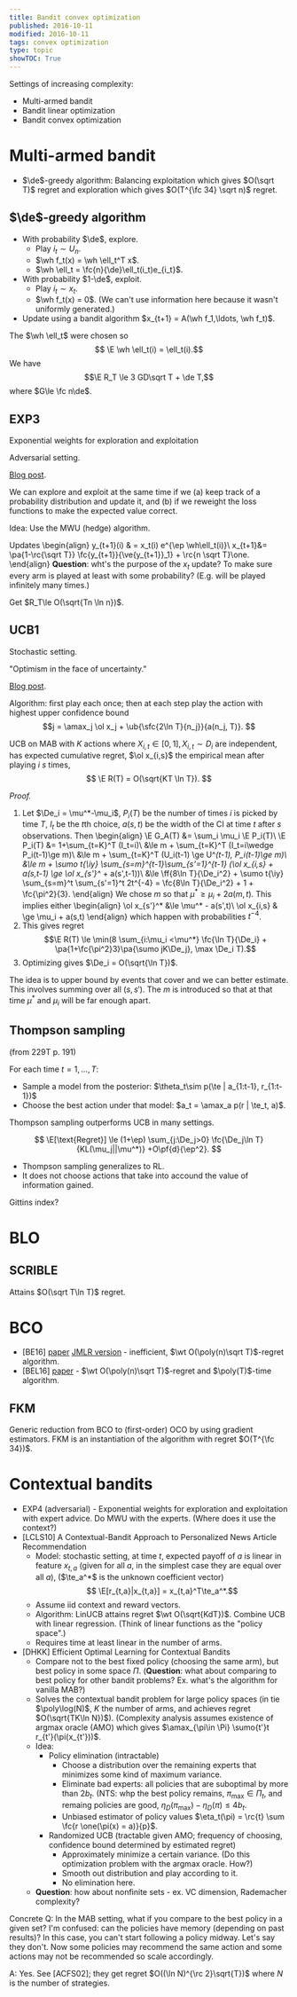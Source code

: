 ```yaml
---
title: Bandit convex optimization
published: 2016-10-11
modified: 2016-10-11
tags: convex optimization
type: topic
showTOC: True
---
```


Settings of increasing complexity:

* Multi-armed bandit
* Bandit linear optimization
* Bandit convex optimization

# Multi-armed bandit

* $\de$-greedy algorithm: Balancing exploitation which gives $O(\sqrt T)$ regret and exploration which gives $O(T^{\fc 34} \sqrt n)$ regret.

## $\de$-greedy algorithm

* With probability $\de$, explore.
	* Play $i_t\sim U_n$.
	* $\wh f_t(x) = \wh \ell_t^T x$.
	* $\wh \ell_t = \fc{n}{\de}\ell_t(i_t)e_{i_t}$.
* With probability $1-\de$, exploit.
    * Play $i_t\sim x_t$.
	* $\wh f_t(x) = 0$. (We can't use information here because it wasn't uniformly generated.)
* Update using a bandit algorithm $x_{t+1} = A(\wh f_1,\ldots, \wh f_t)$. 

The $\wh \ell_t$ were chosen so
$$ \E \wh \ell_t(i) = \ell_t(i).$$
We have 
$$\E R_T \le 3 GD\sqrt T + \de T,$$
where $G\le \fc n\de$.

## EXP3

Exponential weights for exploration and exploitation

Adversarial setting.

[Blog post](https://jeremykun.com/2013/11/08/adversarial-bandits-and-the-exp3-algorithm/).

We can explore and exploit at the same time if we (a) keep track of a probability distribution and update it, and (b) if we reweight the loss functions to make the expected value correct.

Idea: Use the MWU (hedge) algorithm.

Updates
\begin{align}
y_{t+1}(i) & = x_t(i) e^{\ep \wh\ell_t(i)}\\
x_{t+1}&= \pa{1-\rc{\sqrt T}} \fc{y_{t+1}}{\ve{y_{t+1}}_1} + \rc{n \sqrt T}\one.
\end{align}
**Question**: wht's the purpose of the $x_t$ update? To make sure every arm is played at least with some probability? (E.g. will be played infinitely many times.)

Get $R_T\le O(\sqrt{Tn \ln n})$.

## UCB1 

Stochastic setting.

"Optimism in the face of uncertainty."

[Blog post](https://jeremykun.com/2013/10/28/optimism-in-the-face-of-uncertainty-the-ucb1-algorithm/).

Algorithm: first play each once; then at each step play the action with highest upper confidence bound
$$j = \amax_j \ol x_j + \ub{\sfc{2\ln T}{n_j}}{a(n_j, T)}.
$$

UCB on MAB with $K$ actions where $X_{i,t}\in [0,1], X_{i,t}\sim D_i$ are independent, has expected cumulative regret, $\ol x_{i,s}$ the empirical mean after playing $i$ $s$ times, 
$$ \E R(T) = O(\sqrt{KT \ln T}). $$

*Proof.*

1.  Let $\De_i = \mu^*-\mu_i$, $P_i(T)$ be the number of times $i$ is picked by time $T$, $I_t$ be the $t$th choice, $a(s,t)$ be the width of the CI at time $t$ after $s$ observations. Then
	\begin{align}
	\E G_A(T) &= \sum_i \mu_i \E P_i(T)\\
	\E P_i(T) &= 1+\sum_{t=K}^T (I_t=i)\\
	&\le m + \sum_{t=K}^T (I_t=i\wedge P_i(t-1)\ge m)\\
	&\le m + \sum_{t=K}^T (U_i(t-1) \ge U^*(t-1), P_i(t-1)\ge m)\\
	&\le m + \sumo t{\iy} \sum_{s=m}^{t-1}\sum_{s'=1}^{t-1} (\ol x_{i,s} + a(s,t-1) \ge \ol x_{s'}^* + a(s',t-1))\\
	&\le \ff{8\ln T}{\De_i^2} + \sumo t{\iy} \sum_{s=m}^t \sum_{s'=1}^t 2t^{-4} = \fc{8\ln T}{\De_i^2} + 1 + \fc{\pi^2}{3}.
	\end{align}
	We chose $m$ so that $\mu^* \ge \mu_i +2a(m,t)$. This implies either
	\begin{align}
	\ol x_{s'}^* &\le \mu^* - a(s',t)\\
	\ol x_{i,s} & \ge \mu_i + a(s,t)
	\end{align}
	which happen with probabilities $t^{-4}$.
2.  This gives regret
    $$\E R(T) \le \min(8 \sum_{i:\mu_i <\mu^*} \fc{\ln T}{\De_i} + \pa{1+\fc{\pi^2}3}\pa{\sumo jK\De_j}, \max \De_i T).$$
3.  Optimizing gives $\De_i = O(\sqrt{\ln T})$.

The idea is to upper bound by events that cover and we can better estimate. This involves summing over all $(s,s')$. The $m$ is introduced so that at that time $\mu^*$ and $\mu_i$ will be far enough apart.

## Thompson sampling

(from 229T p. 191)

For each time $t = 1,\ldots, T$:

* Sample a model from the posterior: $\theta_t\sim p(\te | a_{1:t-1}, r_{1:t-1})$
* Choose the best action under that model: $a_t = \amax_a p(r | \te_t, a)$.

Thompson sampling outperforms UCB in many settings.

$$
\E[\text{Regret}]
\le (1+\ep)
\sum_{j:\De_j>0}
\fc{\De_j\ln T}{KL(\mu_j||\mu^*)}
+O\pf{d}{\ep^2}.
$$

* Thompson sampling generalizes to RL.
* It does not choose actions that take into accound the value of information gained.

Gittins index?

# BLO

## SCRIBLE

Attains $O(\sqrt T\ln T)$ regret.

# BCO

* [BE16] [paper](https://arxiv.org/pdf/1507.06580v1.pdf) [JMLR version](http://www.jmlr.org/proceedings/papers/v49/bubeck16.pdf) - inefficient, $\wt O(\poly(n)\sqrt T)$-regret algorithm.
* [BEL16] [paper](https://arxiv.org/pdf/1607.03084.pdf) - $\wt O(\poly(n)\sqrt T)$-regret and $\poly(T)$-time algorithm.

## FKM

Generic reduction from BCO to (first-order) OCO by using gradient estimators. FKM is an instantiation of the algorithm with regret $O(T^{\fc 34})$.

# Contextual bandits

* EXP4 (adversarial) - Exponential weights for exploration and exploitation with expert advice. Do MWU with the experts. (Where does it use the context?)
* [LCLS10] A Contextual-Bandit Approach to Personalized News Article Recommendation
	*   Model: stochastic setting, at time $t$, expected payoff of $a$ is linear in feature $x_{t,a}$ (given for all $a$, in the simplest case they are equal over all $a$), ($\te_a^*$ is the unknown coefficient vector)
	    $$ \E[r_{t,a}|x_{t,a}] = x_{t,a}^T\te_a^*.$$
	* Assume iid context and reward vectors. <!--(Did LCLS10 assume iid context?)-->
    * Algorithm: LinUCB attains regret $\wt O(\sqrt{KdT})$. Combine UCB with linear regression. (Think of linear functions as the "policy space".)
	* Requires time at least linear in the number of arms.
* [DHKK] Efficient Optimal Learning for Contextual Bandits
	* Compare not to the best fixed policy (choosing the same arm), but best policy in some space $\Pi$. (**Question**: what about comparing to best policy for other bandit problems? Ex. what's the algorithm for vanilla MAB?)
	* Solves the contextual bandit problem for large policy spaces (in tie $\poly\log(N)$, $K$ the number of arms, and achieves regret $O(\sqrt{TK\ln N})$). (Complexity analysis assumes existence of argmax oracle (AMO) which gives $\amax_{\pi\in \Pi} \sumo{t'}t r_{t'}(\pi(x_{t'}))$.
	* Idea: 
		* Policy elimination (intractable)
			* Choose a distribution over the remaining experts that minimizes some kind of maximum variance. 
			* Eliminate bad experts: all policies that are suboptimal by more than $2b_t$. (NTS: whp the best policy remains, $\pi_{\max}\in \Pi_t$, and remaing policies are good, $\eta_D(\pi_{\max}) - \eta_D(\pi) \le 4b_t$.
			* Unbiased estimator of policy values $\eta_t(\pi) = \rc{t} \sum \fc{r \one(\pi(x) = a)}{p}$.
		* Randomized UCB (tractable given AMO; frequency of choosing, confidence bound determined by estimated regret)
			* Approximately minimize a certain variance. (Do this optimization problem with the argmax oracle. How?)
			* Smooth out distribution and play according to it.
			* No elimination here.
	* **Question**: how about nonfinite sets - ex. VC dimension, Rademacher complexity?

Concrete Q: In the MAB setting, what if you compare to the best policy in a given set? I'm confused: can the policies have memory (depending on past results)? In this case, you can't start following a policy midway. Let's say they don't. Now some policies may recommend the same action and some actions may not be recommended so scale accordingly.

A: Yes. See [ACFS02]; they get regret $O((\ln N)^{\rc 2}\sqrt{T})$ where $N$ is the number of strategies.
